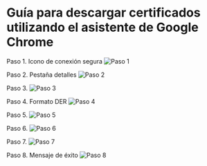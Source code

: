 # Guía para descargar certificados utilizando el asistente de Google Chrome
Paso 1. Icono de conexión segura
![Paso 1](https://github.com/kioz-developer/cacerts/blob/master/1.jpg?raw=true)

Paso 2. Pestaña detalles
![Paso 2](https://github.com/kioz-developer/cacerts/blob/master/2.jpg?raw=true)

Paso 3.
![Paso 3](https://github.com/kioz-developer/cacerts/blob/master/3.jpg?raw=true)

Paso 4. Formato DER
![Paso 4](https://github.com/kioz-developer/cacerts/blob/master/4.jpg?raw=true)

Paso 5.
![Paso 5](https://github.com/kioz-developer/cacerts/blob/master/5.jpg?raw=true)

Paso 6.
![Paso 6](https://github.com/kioz-developer/cacerts/blob/master/6.jpg?raw=true)

Paso 7.
![Paso 7](https://github.com/kioz-developer/cacerts/blob/master/7.jpg?raw=true)

Paso 8. Mensaje de éxito
![Paso 8](https://github.com/kioz-developer/cacerts/blob/master/8.jpg?raw=true)
